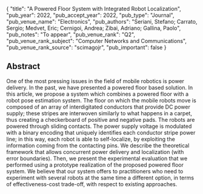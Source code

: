{
  "title": "A Powered Floor System with Integrated Robot Localization",
  "pub_year": 2022,
  "pub_accept_year": 2022,
  "pub_type": "Journal",
  "pub_venue_name": "Electronics",
  "pub_authors": "Seriani, Stefano; Carrato, Sergio; Medvet, Eric; Cernigoi, Andrea; Zibai, Adriano; Gallina, Paolo",
  "pub_notes": "To appear",
  "pub_venue_rank": "Q2",
  "pub_venue_rank_subject": "Computer Networks and Communications",
  "pub_venue_rank_source": "scimagojr",
  "pub_important": false
}

## Abstract
One of the most pressing issues in the field of mobile robotics is power delivery. In the past, we have presented a powered floor based solution. In this article, we propose a system which combines a powered floor with a robot pose estimation system. The floor on which the mobile robots move is composed of an array of interdigitated conductors that provide DC power supply; these stripes are interwoven similarly to what happens in a carpet, thus creating a checkerboard of positive and negative pads. The robots are powered through sliding contacts. The power supply voltage is modulated with a binary encoding that uniquely identifies each conductor stripe power line; in this way, each robot is able to self-localize, by exploiting the information coming from the contacting pins. We describe the theoretical framework that allows concurrent power delivery and localization (with error boundaries). Then, we present the experimental evaluation that we performed using a prototype realization of the proposed powered floor system. We believe that our system offers to practitioners who need to experiment with several robots at the same time a different option, in terms of effectiveness-cost trade-off, with respect to existing approaches.
